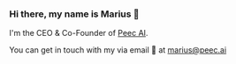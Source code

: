 ### Hi there, my name is Marius 👋

I'm the CEO & Co-Founder of [Peec AI](https://peec.ai/).

You can get in touch with my via email 📧 at marius@peec.ai
